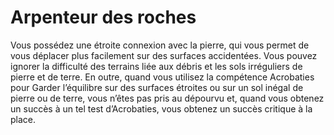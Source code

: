 # Arpenteur des roches

<p>Vous possédez une étroite connexion avec la pierre, qui vous permet de vous déplacer plus facilement sur des surfaces accidentées. Vous pouvez ignorer la difficulté des terrains liée aux débris et les sols irréguliers de pierre et de terre. En outre, quand vous utilisez la compétence Acrobaties pour Garder l’équilibre sur des surfaces étroites ou sur un sol inégal de pierre ou de terre, vous n’êtes pas pris au dépourvu et, quand vous obtenez un succès à un tel test d’Acrobaties, vous obtenez un succès critique à la place.</p>